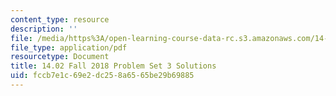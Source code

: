 ```yaml
---
content_type: resource
description: ''
file: /media/https%3A/open-learning-course-data-rc.s3.amazonaws.com/14-01-principles-of-microeconomics-fall-2018/fccb7e1c69e2dc258a6565be29b69885_MIT14_01F18_pset3sol.pdf
file_type: application/pdf
resourcetype: Document
title: 14.02 Fall 2018 Problem Set 3 Solutions
uid: fccb7e1c-69e2-dc25-8a65-65be29b69885
---
```

